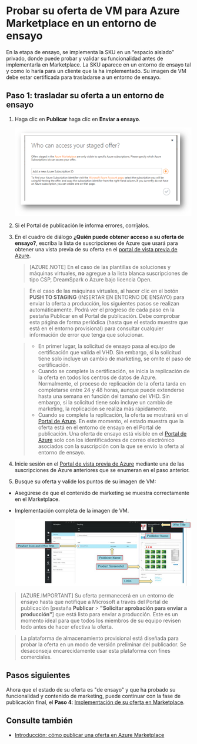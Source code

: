 <properties
   pageTitle="Probar su oferta de VM para Marketplace | Microsoft Azure"
   description="Entienda cómo probar su imagen de VM para Azure Marketplace."
   services="marketplace-publishing"
   documentationCenter=""
   authors="HannibalSII"
   manager=""
   editor=""/>

<tags
   ms.service="marketplace"
   ms.devlang="na"
   ms.topic="article"
   ms.tgt_pltfrm="na"
   ms.workload="na"
   ms.date="08/01/2016"
   ms.author="hascipio" />

# Probar su oferta de VM para Azure Marketplace en un entorno de ensayo

En la etapa de ensayo, se implementa la SKU en un “espacio aislado” privado, donde puede probar y validar su funcionalidad antes de implementarla en Marketplace. La SKU aparece en un entorno de ensayo tal y como lo haría para un cliente que la ha implementado. Su imagen de VM debe estar certificada para trasladarse a un entorno de ensayo.

## Paso 1: trasladar su oferta a un entorno de ensayo

1. Haga clic en **Publicar** haga clic en **Enviar a ensayo**.

    ![dibujo](media/marketplace-publishing-vm-image-test-in-staging/vm-image-push-to-staging.png)

2. Si el Portal de publicación le informa errores, corríjalos.
3.	En el cuadro de diálogo **¿Quién puede obtener acceso a su oferta de ensayo?**, escriba la lista de suscripciones de Azure que usará para obtener una vista previa de su oferta en el [portal de vista previa de Azure](https://portal.azure.com).

    >[AZURE.NOTE] En el caso de las plantillas de soluciones y máquinas virtuales, **no** agregue a la lista blanca suscripciones de tipo CSP, DreamSpark o Azure bajo licencia Open.


    > En el caso de las máquinas virtuales, al hacer clic en el botón **PUSH TO STAGING** (INSERTAR EN ENTORNO DE ENSAYO) para enviar la oferta a producción, los siguientes pasos se realizan automáticamente. Podrá ver el progreso de cada paso en la pestaña Publicar en el Portal de publicación. Debe comprobar esta página de forma periódica (hasta que el estado muestre que está en el entorno provisional) para consultar cualquier información de error que tenga que solucionar.

    > - En primer lugar, la solicitud de ensayo pasa al equipo de certificación que valida el VHD. Sin embargo, si la solicitud tiene solo incluye un cambio de marketing, se omite el paso de certificación.
    > - Cuando se complete la certificación, se inicia la replicación de la oferta en todos los centros de datos de Azure. Normalmente, el proceso de replicación de la oferta tarda en completarse entre 24 y 48 horas, aunque puede extenderse hasta una semana en función del tamaño del VHD. Sin embargo, si la solicitud tiene solo incluye un cambio de marketing, la replicación se realiza más rápidamente.
    > - Cuando se complete la replicación, la oferta se mostrará en el [Portal de Azure](http:/portal.azure.com). En este momento, el estado muestra que la oferta está en el entorno de ensayo en el Portal de publicación. Una oferta de ensayo está visible en el [Portal de Azure](http:/portal.azure.com) solo con los identificadores de correo electrónico asociados con la suscripción con la que se envío la oferta al entorno de ensayo.

4. Inicie sesión en el [Portal de vista previa de Azure](https://portal.azure.com) mediante una de las suscripciones de Azure anteriores que se enumeran en el paso anterior.
5. Busque su oferta y valide los puntos de su imagen de VM:
  - Asegúrese de que el contenido de marketing se muestra correctamente en el Marketplace.
  - Implementación completa de la imagen de VM.

      ![img-map-portal](media/marketplace-publishing-push-to-staging/pubportal-mapping-azure-portal.jpg)

> [AZURE.IMPORTANT] Su oferta permanecerá en un entorno de ensayo hasta que notifique a Microsoft a través del Portal de publicación [pestaña **Publicar** > **"Solicitar aprobación para enviar a producción"**] que está listo para enviar a producción. Este es un momento ideal para que todos los miembros de su equipo revisen todo antes de hacer efectiva la oferta.

> La plataforma de almacenamiento provisional está diseñada para probar la oferta en un modo de versión preliminar del publicador. Se desaconseja encarecidamente usar esta plataforma con fines comerciales.

## Pasos siguientes
Ahora que el estado de su oferta es "de ensayo" y que ha probado su funcionalidad y contenido de marketing, puede continuar con la fase de publicación final, el **Paso 4**: [Implementación de su oferta en Marketplace](marketplace-publishing-push-to-production.md).

## Consulte también
- [Introducción: cómo publicar una oferta en Azure Marketplace](marketplace-publishing-getting-started.md)

<!---HONumber=AcomDC_0803_2016-->
